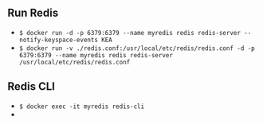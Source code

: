 ## Run Redis
- ```$ docker run -d -p 6379:6379 --name myredis redis redis-server --notify-keyspace-events KEA```
- ```$ docker run -v ./redis.conf:/usr/local/etc/redis/redis.conf -d -p 6379:6379 --name myredis redis redis-server /usr/local/etc/redis/redis.conf```

## Redis CLI
- ```$ docker exec -it myredis redis-cli```
- 